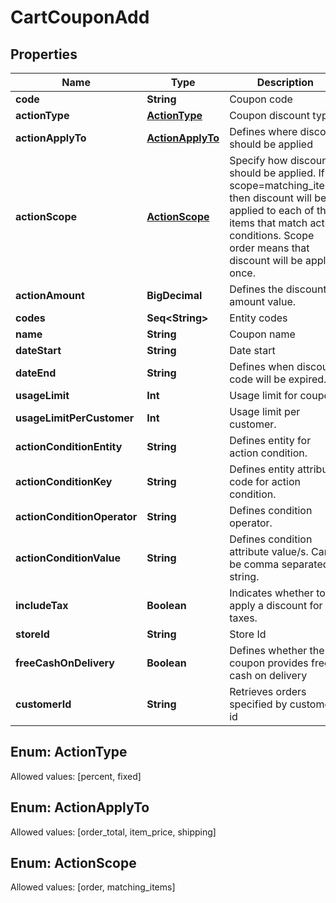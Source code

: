 

# CartCouponAdd


## Properties

Name | Type | Description | Notes
------------ | ------------- | ------------- | -------------
**code** | **String** | Coupon code | 
**actionType** | [**ActionType**](#ActionType) | Coupon discount type | 
**actionApplyTo** | [**ActionApplyTo**](#ActionApplyTo) | Defines where discount should be applied | 
**actionScope** | [**ActionScope**](#ActionScope) | Specify how discount should be applied. If scope&#x3D;matching_items, then discount will be applied to each of the items that match action conditions. Scope order means that discount will be applied once. | 
**actionAmount** | **BigDecimal** | Defines the discount amount value. | 
**codes** | **Seq&lt;String&gt;** | Entity codes |  [optional]
**name** | **String** | Coupon name |  [optional]
**dateStart** | **String** | Date start |  [optional]
**dateEnd** | **String** | Defines when discount code will be expired. |  [optional]
**usageLimit** | **Int** | Usage limit for coupon. |  [optional]
**usageLimitPerCustomer** | **Int** | Usage limit per customer. |  [optional]
**actionConditionEntity** | **String** | Defines entity for action condition. |  [optional]
**actionConditionKey** | **String** | Defines entity attribute code for action condition. |  [optional]
**actionConditionOperator** | **String** | Defines condition operator. |  [optional]
**actionConditionValue** | **String** | Defines condition attribute value/s. Can be comma separated string. |  [optional]
**includeTax** | **Boolean** | Indicates whether to apply a discount for taxes. |  [optional]
**storeId** | **String** | Store Id |  [optional]
**freeCashOnDelivery** | **Boolean** | Defines whether the coupon provides free cash on delivery |  [optional]
**customerId** | **String** | Retrieves orders specified by customer id |  [optional]


## Enum: ActionType
Allowed values: [percent, fixed]



## Enum: ActionApplyTo
Allowed values: [order_total, item_price, shipping]



## Enum: ActionScope
Allowed values: [order, matching_items]




